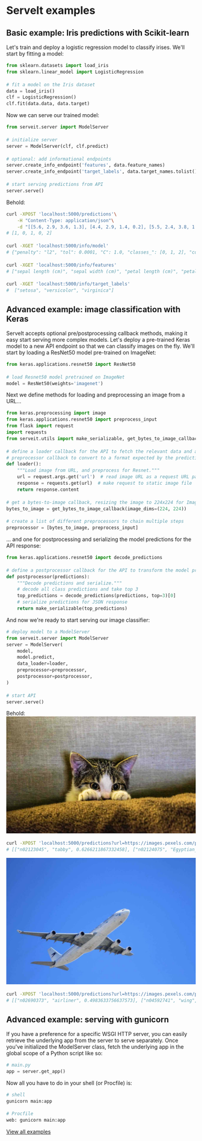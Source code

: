 # ServeIt examples

## Basic example: Iris predictions with Scikit-learn

Let's train and deploy a logistic regression model to classify irises. We'll start by fitting a model:
```python
from sklearn.datasets import load_iris
from sklearn.linear_model import LogisticRegression

# fit a model on the Iris dataset
data = load_iris()
clf = LogisticRegression()
clf.fit(data.data, data.target)
```
Now we can serve our trained model:
```python
from serveit.server import ModelServer

# initialize server
server = ModelServer(clf, clf.predict)

# optional: add informational endpoints
server.create_info_endpoint('features', data.feature_names)
server.create_info_endpoint('target_labels', data.target_names.tolist())

# start serving predictions from API
server.serve()
```

Behold:
```bash
curl -XPOST 'localhost:5000/predictions'\
    -H "Content-Type: application/json"\
    -d "[[5.6, 2.9, 3.6, 1.3], [4.4, 2.9, 1.4, 0.2], [5.5, 2.4, 3.8, 1.1], [5.0, 3.4, 1.5, 0.2], [5.7, 2.5, 5.0, 2.0]]"
# [1, 0, 1, 0, 2]

curl -XGET 'localhost:5000/info/model'
# {"penalty": "l2", "tol": 0.0001, "C": 1.0, "classes_": [0, 1, 2], "coef_": [[0.4150, 1.4613, -2.2621, -1.0291], ...], ...}

curl -XGET 'localhost:5000/info/features'
# ["sepal length (cm)", "sepal width (cm)", "petal length (cm)", "petal width (cm)"]

curl -XGET 'localhost:5000/info/target_labels'
#  ["setosa", "versicolor", "virginica"]
```

## Advanced example: image classification with Keras

ServeIt accepts optional pre/postprocessing callback methods, making it easy start serving more complex models. Let's deploy a pre-trained Keras model to a new API endpoint so that we can classify images on the fly. We'll start by loading a ResNet50 model pre-trained on ImageNet:

```python
from keras.applications.resnet50 import ResNet50

# load Resnet50 model pretrained on ImageNet
model = ResNet50(weights='imagenet')
```

Next we define methods for loading and preprocessing an image from a URL...
```python
from keras.preprocessing import image
from keras.applications.resnet50 import preprocess_input
from flask import request
import requests
from serveit.utils import make_serializable, get_bytes_to_image_callback

# define a loader callback for the API to fetch the relevant data and a
# preprocessor callback to convert to a format expected by the prediction function
def loader():
    """Load image from URL, and preprocess for Resnet."""
    url = request.args.get('url')  # read image URL as a request URL param
    response = requests.get(url)  # make request to static image file
    return response.content

# get a bytes-to-image callback, resizing the image to 224x224 for ImageNet
bytes_to_image = get_bytes_to_image_callback(image_dims=(224, 224))

# create a list of different preprocessors to chain multiple steps
preprocessor = [bytes_to_image, preprocess_input]
```

... and one for postprocessing and serializing the model predictions for the API response:
```python
from keras.applications.resnet50 import decode_predictions

# define a postprocessor callback for the API to transform the model predictions
def postprocessor(predictions):
    """Decode predictions and serialize."""
    # decode all class predictions and take top 3
    top_predictions = decode_predictions(predictions, top=3)[0]
    # serialize predictions for JSON response
    return make_serializable(top_predictions)
```

And now we're ready to start serving our image classifier:
```python
# deploy model to a ModelServer
from serveit.server import ModelServer
server = ModelServer(
    model,
    model.predict,
    data_loader=loader,
    preprocessor=preprocessor,
    postprocessor=postprocessor,
)

# start API
server.serve()
```

Behold:
![cat picture](img/cat.jpg)
```bash
curl -XPOST 'localhost:5000/predictions?url=https://images.pexels.com/photos/96938/pexels-photo-96938.jpeg'
# [["n02123045", "tabby", 0.6266211867332458], ["n02124075", "Egyptian_cat", 0.1539127230644226], ["n02123159", "tiger_cat", 0.09456271678209305]]
```

![cat picture](img/airplane.jpg)
```bash
curl -XPOST 'localhost:5000/predictions?url=https://images.pexels.com/photos/67807/plane-aircraft-take-off-sky-67807.jpeg'
# [["n02690373", "airliner", 0.4983633756637573], ["n04592741", "wing", 0.2677533030509949], ["n04552348", "warplane", 0.21882124245166779]]
```

## Advanced example: serving with gunicorn
If you have a preference for a specific WSGI HTTP server, you can easily retrieve the underlying app from the server to serve separately. Once you've initialized the ModelServer class, fetch the underlying app in the global scope of a Python script like so:

```python
# main.py
app = server.get_app()
```

Now all you have to do in your shell (or Procfile) is:
```bash
# shell
gunicorn main:app

# Procfile
web: gunicorn main:app
```

[View all examples](https://github.com/rtlee9/serveit/tree/master/examples)
